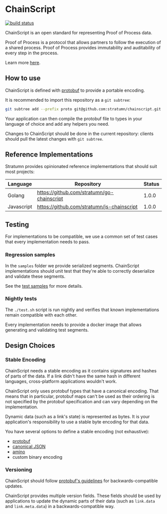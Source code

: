 # ChainScript

[![build status](https://travis-ci.org/stratumn/chainscript.svg?branch=master)](https://travis-ci.org/stratumn/chainscript)

ChainScript is an open standard for representing Proof of Process data.

Proof of Process is a protocol that allows partners to follow the execution of
a shared process.
Proof of Process provides immutability and auditability of every step in the
process.

Learn more [here](https://proofofprocess.org/).

## How to use

ChainScript is defined with [protobuf](https://developers.google.com/protocol-buffers/)
to provide a portable encoding.

It is recommended to import this repository as a `git subtree`:

```bash
git subtree add --prefix proto git@github.com:stratumn/chainscript.git master --squash
```

Your application can then compile the protobuf file to types in your language
of choice and add any helpers you need.

Changes to ChainScript should be done in the current repository: clients should
pull the latest changes with `git subtree`.

## Reference Implementations

Stratumn provides opinionated reference implementations that should suit most
projects:

| Language   | Repository                                 | Status |
| ---------- | ------------------------------------------ | ------ |
| Golang     | https://github.com/stratumn/go-chainscript | 1.0.0  |
| Javascript | https://github.com/stratumn/js-chainscript | 1.0.0  |

## Testing

For implementations to be compatible, we use a common set of test cases that
every implementation needs to pass.

### Regression samples

In the `samples` folder we provide serialized segments. ChainScript
implementations should unit test that they're able to correctly deserialize and
validate these segments.

See the [test samples](samples/README.md) for more details.

### Nightly tests

The `./test.sh` script is run nightly and verifies that known implementations
remain compatible with each other.

Every implementation needs to provide a docker image that allows generating and
validating test segments.

## Design Choices

### Stable Encoding

ChainScript needs a stable encoding as it contains signatures and hashes of
parts of the data. If a link didn't have the same hash in different languages,
cross-platform applications wouldn't work.

ChainScript only uses protobuf types that have a canonical encoding.
That means that in particular, protobuf maps can't be used as their ordering is
not specified by the protobuf specification and can vary depending on the
implementation.

Dynamic data (such as a link's state) is represented as bytes. It is your
application's responsibility to use a stable byte encoding for that data.

You have several options to define a stable encoding (not exhaustive):

- [protobuf](https://developers.google.com/protocol-buffers/)
- [canonical JSON](https://gibson042.github.io/canonicaljson-spec/)
- [amino](https://github.com/tendermint/go-amino)
- custom binary encoding

### Versioning

ChainScript should follow [protobuf's guidelines](https://developers.google.com/protocol-buffers/docs/proto3#updating)
for backwards-compatible updates.

ChainScript provides multiple version fields. These fields should be used by
applications to update the dynamic parts of their data (such as `link.data` and
`link.meta.data`) in a backwards-compatible way.
